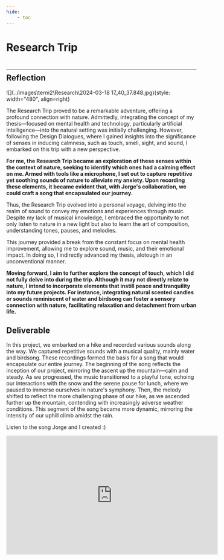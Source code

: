 ```yaml
---
hide:
    - toc
---
```


# Research Trip
<div style="height:2px; background-color: #E17858; margin-top: 40px; margin-bottom: -20px;"></div>

## Reflection
![](../images\term2\Research\2024-03-18 17_40_37.848.jpg){style: width="480", align=right}

The Research Trip proved to be a remarkable adventure, offering a profound connection with nature. Admittedly, integrating the concept of my thesis—focused on mental health and technology, particularly artificial intelligence—into the natural setting was initially challenging. However, following the Design Dialogues, where I gained insights into the significance of senses in inducing calmness, such as touch, smell, sight, and sound, I embarked on this trip with a new perspective.

**For me, the Research Trip became an exploration of these senses within the context of nature, seeking to identify which ones had a calming effect on me. Armed with tools like a microphone, I set out to capture repetitive yet soothing sounds of nature to alleviate my anxiety. Upon recording these elements, it became evident that, with Jorge's collaboration, we could craft a song that encapsulated our journey.**

Thus, the Research Trip evolved into a personal voyage, delving into the realm of sound to convey my emotions and experiences through music. Despite my lack of musical knowledge, I embraced the opportunity to not only listen to nature in a new light but also to learn the art of composition, understanding tones, pauses, and melodies.

This journey provided a break from the constant focus on mental health improvement, allowing me to explore sound, music, and their emotional impact. In doing so, I indirectly advanced my thesis, alotough in an unconventional manner.

**Moving forward, I aim to further explore the concept of touch, which I did not fully delve into during the trip. Although it may not directly relate to nature, I intend to incorporate elements that instill peace and tranquility into my future projects. For instance, integrating natural scented candles or sounds reminiscent of water and birdsong can foster a sensory connection with nature, facilitating relaxation and detachment from urban life.**

## Deliverable
In this project, we embarked on a hike and recorded various sounds along the way. We captured repetitive sounds with a musical quality, mainly water and birdsong. These recordings formed the basis for a song that would encapsulate our entire journey. The beginning of the song reflects the inception of our project, mirroring the ascent up the mountain—calm and steady. As we progressed, the music transitioned to a playful tone, echoing our interactions with the snow and the serene pause for lunch, where we paused to immerse ourselves in nature's symphony. Then, the melody shifted to reflect the more challenging phase of our hike, as we ascended further up the mountain, contending with increasingly adverse weather conditions. This segment of the song became more dynamic, mirroring the intensity of our uphill climb amidst the rain.


Listen to the song Jorge and I created :)
<iframe width="560" height="315" src="https://www.youtube.com/embed/c1HUqCjW-n0?si=GlNF1war_dHVHQ7n" title="YouTube video player" frameborder="0" allow="accelerometer; autoplay; clipboard-write; encrypted-media; gyroscope; picture-in-picture; web-share" referrerpolicy="strict-origin-when-cross-origin" allowfullscreen></iframe>


